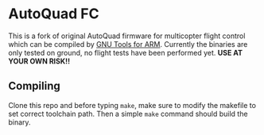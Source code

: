 # AutoQuad FC
This is a fork of original AutoQuad firmware for multicopter flight control which can be compiled by [GNU Tools for ARM](https://launchpad.net/gcc-arm-embedded). Currently the binaries are only tested on ground, no flight tests have been performed yet. **USE AT YOUR OWN RISK!!**

## Compiling
Clone this repo and before typing `make`, make sure to modify the makefile to set correct toolchain path. Then a simple `make` command should build the binary.
